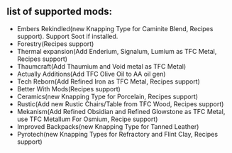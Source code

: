 ## list of supported mods:
- Embers Rekindled(new Knapping Type for Caminite Blend, Recipes support). Support Soot if installed.
- Forestry(Recipes support)
- Thermal expansion(Add Enderium, Signalum, Lumium as TFC Metal, Recipes support)
- Thaumcraft(Add Thaumium and Void metal as TFC Metal)
- Actually Additions(Add TFC Olive Oil to AA oil gen)
- Tech Reborn(Add Refined Iron as TFC Metal, Recipes support)
- Better With Mods(Recipes support)
- Ceramics(new Knapping Type for Porcelain, Recipes support)
- Rustic(Add new Rustic Chairs/Table from TFC Wood, Recipes support)
- Mekanism(Add Refined Obsidian and Refined Glowstone as TFC Metal, use TFC Metallum For Osmium, Recipe support)
- Improved Backpacks(new Knapping Type for Tanned Leather)
- Pyrotech(new Knapping Types for Refractory and Flint Clay, Recipes support)